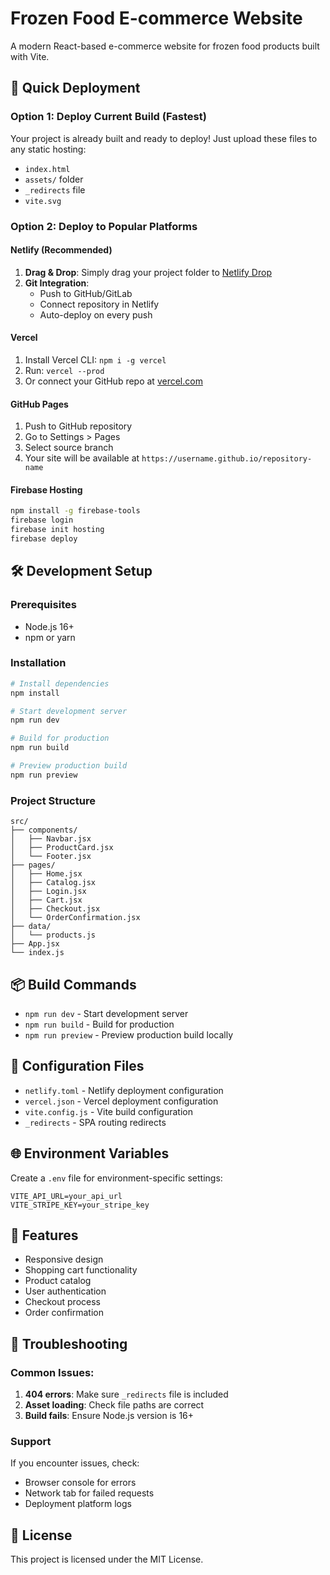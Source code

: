 # Frozen Food E-commerce Website

A modern React-based e-commerce website for frozen food products built with Vite.

## 🚀 Quick Deployment

### Option 1: Deploy Current Build (Fastest)
Your project is already built and ready to deploy! Just upload these files to any static hosting:

- `index.html`
- `assets/` folder
- `_redirects` file
- `vite.svg`

### Option 2: Deploy to Popular Platforms

#### Netlify (Recommended)
1. **Drag & Drop**: Simply drag your project folder to [Netlify Drop](https://app.netlify.com/drop)
2. **Git Integration**: 
   - Push to GitHub/GitLab
   - Connect repository in Netlify
   - Auto-deploy on every push

#### Vercel
1. Install Vercel CLI: `npm i -g vercel`
2. Run: `vercel --prod`
3. Or connect your GitHub repo at [vercel.com](https://vercel.com)

#### GitHub Pages
1. Push to GitHub repository
2. Go to Settings > Pages
3. Select source branch
4. Your site will be available at `https://username.github.io/repository-name`

#### Firebase Hosting
```bash
npm install -g firebase-tools
firebase login
firebase init hosting
firebase deploy
```

## 🛠️ Development Setup

### Prerequisites
- Node.js 16+ 
- npm or yarn

### Installation
```bash
# Install dependencies
npm install

# Start development server
npm run dev

# Build for production
npm run build

# Preview production build
npm run preview
```

### Project Structure
```
src/
├── components/
│   ├── Navbar.jsx
│   ├── ProductCard.jsx
│   └── Footer.jsx
├── pages/
│   ├── Home.jsx
│   ├── Catalog.jsx
│   ├── Login.jsx
│   ├── Cart.jsx
│   ├── Checkout.jsx
│   └── OrderConfirmation.jsx
├── data/
│   └── products.js
├── App.jsx
└── index.js
```

## 📦 Build Commands

- `npm run dev` - Start development server
- `npm run build` - Build for production
- `npm run preview` - Preview production build locally

## 🔧 Configuration Files

- `netlify.toml` - Netlify deployment configuration
- `vercel.json` - Vercel deployment configuration  
- `vite.config.js` - Vite build configuration
- `_redirects` - SPA routing redirects

## 🌐 Environment Variables

Create a `.env` file for environment-specific settings:
```
VITE_API_URL=your_api_url
VITE_STRIPE_KEY=your_stripe_key
```

## 📱 Features

- Responsive design
- Shopping cart functionality
- Product catalog
- User authentication
- Checkout process
- Order confirmation

## 🚨 Troubleshooting

### Common Issues:
1. **404 errors**: Make sure `_redirects` file is included
2. **Asset loading**: Check file paths are correct
3. **Build fails**: Ensure Node.js version is 16+

### Support
If you encounter issues, check:
- Browser console for errors
- Network tab for failed requests
- Deployment platform logs

## 📄 License

This project is licensed under the MIT License.

